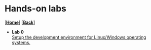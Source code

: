 
# Hands-on labs
[[**Home**](https://github.com/lpacher/fphd)] [[**Back**](https://github.com/lpacher/fphd)]


* **Lab 0**<br />
[Setup the development environment for Linux/Windows operating systems.](
https://github.com/lpacher/fphd/tree/master/fpga/labs/lab0)

